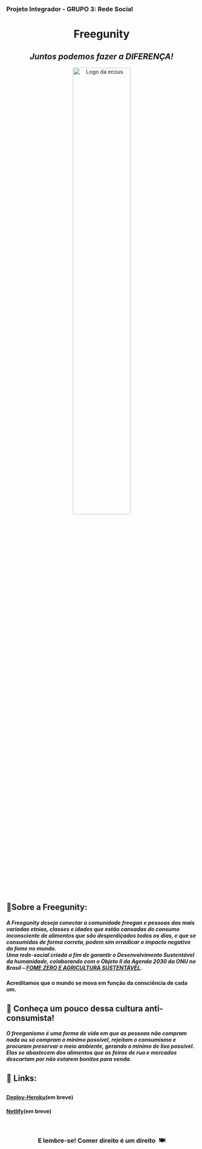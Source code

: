 <h3 align="left">Projeto Integrador - GRUPO 3: Rede Social
</h3>
<h1 align="center">Freegunity</h1>
<h2 align="center" class="font-italic"><i>Juntos podemos fazer a DIFERENÇA!</i></h2>
<p align="center"><img align="center" src="https://i.imgur.com/89IygpT.png" style="width: 55%;" alt="Logo da ecous"></p>
<br>
<h2>🤝Sobre a Freegunity:</h2>
<h5> A Freegunity deseja conectar a comunidade freegan e pessoas das mais variadas
    etnias,
    classes e idades que estão
    cansadas do consumo inconsciente de alimentos que são
    desperdiçados
    todos os dias, e que se consumidas de forma correta, podem sim erradicar o impacto
    negativo da fome no mundo.
    <br>Uma rede-social criada a fim de garantir o Desenvolvimento Sustentável da humanidade,
    colaborando
    com o Objeto II da Agenda 2030 da ONU no Brasil – <a href="https://brasil.un.org/pt-br/sdgs/2" target="_blank">FOME
        ZERO E
        AGRICULTURA
        SUSTENTÁVEL</a>.
</h5>
<b>Acreditamos que o mundo se mova em função da consciência de cada um.</b></h3>
<br>
<h2>🌿 Conheça um pouco dessa cultura anti-consumista!</h2>
<h5>O freeganismo é uma forma de vida em que as pessoas não compram nada ou só compram o mínimo possível,
    rejeitam o
    consumismo e procuram preservar o meio ambiente, gerando o mínimo de lixo possível. Elas se abastecem dos
    alimentos que as feiras de rua e mercados descartam por não estarem bonitos para venda.</h5>
<h2>🔗 Links:<h2>
    <h4> <a href="">Deploy-Heroku</a>(em breve)</h4>
    <h4> <a href="">Netlify</a>(em breve)</h4>
    <br>
    <h3 align="center">E lembre-se! Comer direito é um direito 🍽</h3>
